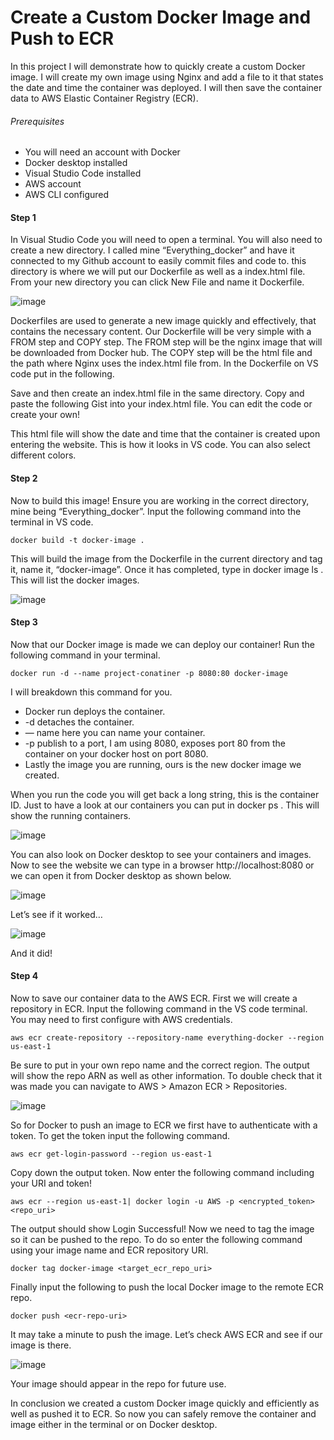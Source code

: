 # Create a Custom Docker Image and Push to ECR


In this project I will demonstrate how to quickly create a custom Docker image. I will create my own image using Nginx and add a file to it that states the date and time the container was deployed. I will then save the container data to AWS Elastic Container Registry (ECR).

###### Prerequisites
* You will need an account with Docker
* Docker desktop installed
* Visual Studio Code installed
* AWS account
* AWS CLI configured

#### Step 1

In Visual Studio Code you will need to open a terminal. You will also need to create a new directory. I called mine “Everything_docker” and have it connected to my Github account to easily commit files and code to. this directory is where we will put our Dockerfile as well as a index.html file. From your new directory you can click New File and name it Dockerfile.

![image](https://user-images.githubusercontent.com/115881685/216082829-772ac048-ce0f-4195-8738-796221714941.png)




Dockerfiles are used to generate a new image quickly and effectively, that contains the necessary content. Our Dockerfile will be very simple with a FROM step and COPY step. The FROM step will be the nginx image that will be downloaded from Docker hub. The COPY step will be the html file and the path where Nginx uses the index.html file from. In the Dockerfile on VS code put in the following.




Save and then create an index.html file in the same directory. Copy and paste the following Gist into your index.html file. You can edit the code or create your own!






This html file will show the date and time that the container is created upon entering the website. This is how it looks in VS code. You can also select different colors.







#### Step 2

Now to build this image! Ensure you are working in the correct directory, mine being “Everything_docker”. Input the following command into the terminal in VS code.

```
docker build -t docker-image .
```


This will build the image from the Dockerfile in the current directory and tag it, name it, “docker-image”. Once it has completed, type in docker image ls . This will list the docker images.


![image](https://user-images.githubusercontent.com/115881685/216086183-3b89171c-d196-4f0b-a8dd-5222c498ff9b.png)



#### Step 3


Now that our Docker image is made we can deploy our container! Run the following command in your terminal.


```
docker run -d --name project-conatiner -p 8080:80 docker-image
```

I will breakdown this command for you.

* Docker run deploys the container.
* -d detaches the container.
* — name here you can name your container.
* -p publish to a port, I am using 8080, exposes port 80 from the container on your docker host on port 8080.
* Lastly the image you are running, ours is the new docker image we created.


When you run the code you will get back a long string, this is the container ID. Just to have a look at our containers you can put in docker ps . This will show the running containers.


![image](https://user-images.githubusercontent.com/115881685/216087174-bd922826-03a6-4e95-b65d-771b973e42e1.png)



You can also look on Docker desktop to see your containers and images. Now to see the website we can type in a browser http://localhost:8080 or we can open it from Docker desktop as shown below.



![image](https://user-images.githubusercontent.com/115881685/216087559-3358ec55-0d19-4382-b886-c184111d06e6.png)


Let’s see if it worked…



![image](https://user-images.githubusercontent.com/115881685/216087747-cf0383f7-85c0-449b-ae89-6eff66ca9e42.png)



And it did!



#### Step 4

Now to save our container data to the AWS ECR. First we will create a repository in ECR. Input the following command in the VS code terminal. You may need to first configure with AWS credentials.


```
aws ecr create-repository --repository-name everything-docker --region us-east-1
```


Be sure to put in your own repo name and the correct region. The output will show the repo ARN as well as other information. To double check that it was made you can navigate to AWS > Amazon ECR > Repositories.





![image](https://user-images.githubusercontent.com/115881685/216088408-952e874e-e809-4752-a867-c3b9c48f3fdb.png)



So for Docker to push an image to ECR we first have to authenticate with a token. To get the token input the following command.


```
aws ecr get-login-password --region us-east-1
```

Copy down the output token. Now enter the following command including your URI and token!

```
aws ecr --region us-east-1| docker login -u AWS -p <encrypted_token> <repo_uri>
```


The output should show Login Successful! Now we need to tag the image so it can be pushed to the repo. To do so enter the following command using your image name and ECR repository URI.

```
docker tag docker-image <target_ecr_repo_uri>
```

Finally input the following to push the local Docker image to the remote ECR repo.

```
docker push <ecr-repo-uri>
```

It may take a minute to push the image. Let’s check AWS ECR and see if our image is there.


![image](https://user-images.githubusercontent.com/115881685/216089305-eccc161f-bf7b-41cd-a8e5-464b9787e6f5.png)


Your image should appear in the repo for future use.



In conclusion we created a custom Docker image quickly and efficiently as well as pushed it to ECR. So now you can safely remove the container and image either in the terminal or on Docker desktop.



















